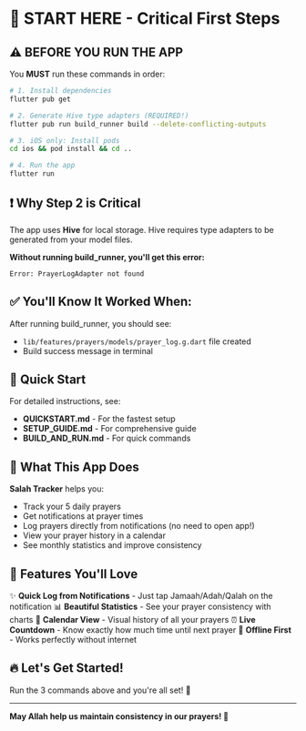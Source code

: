 # 🎯 START HERE - Critical First Steps

## ⚠️ BEFORE YOU RUN THE APP

You **MUST** run these commands in order:

```bash
# 1. Install dependencies
flutter pub get

# 2. Generate Hive type adapters (REQUIRED!)
flutter pub run build_runner build --delete-conflicting-outputs

# 3. iOS only: Install pods
cd ios && pod install && cd ..

# 4. Run the app
flutter run
```

## ❗ Why Step 2 is Critical

The app uses **Hive** for local storage. Hive requires type adapters to be generated from your model files.

**Without running build_runner, you'll get this error:**
```
Error: PrayerLogAdapter not found
```

## ✅ You'll Know It Worked When:

After running build_runner, you should see:
- `lib/features/prayers/models/prayer_log.g.dart` file created
- Build success message in terminal

## 🚀 Quick Start

For detailed instructions, see:
- **QUICKSTART.md** - For the fastest setup
- **SETUP_GUIDE.md** - For comprehensive guide
- **BUILD_AND_RUN.md** - For quick commands

## 📱 What This App Does

**Salah Tracker** helps you:
- Track your 5 daily prayers
- Get notifications at prayer times
- Log prayers directly from notifications (no need to open app!)
- View your prayer history in a calendar
- See monthly statistics and improve consistency

## 🎨 Features You'll Love

✨ **Quick Log from Notifications** - Just tap Jamaah/Adah/Qalah on the notification
📊 **Beautiful Statistics** - See your prayer consistency with charts
📅 **Calendar View** - Visual history of all your prayers
⏰ **Live Countdown** - Know exactly how much time until next prayer
🎯 **Offline First** - Works perfectly without internet

## 🔥 Let's Get Started!

Run the 3 commands above and you're all set! 🚀

---

**May Allah help us maintain consistency in our prayers! 🕌**
